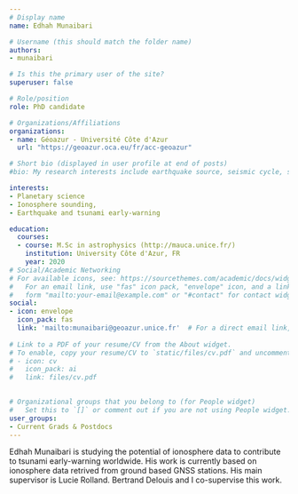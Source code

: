 ```yaml
---
# Display name
name: Edhah Munaibari

# Username (this should match the folder name)
authors:
- munaibari

# Is this the primary user of the site?
superuser: false 

# Role/position
role: PhD candidate

# Organizations/Affiliations
organizations:
- name: Géoazur - Université Côte d'Azur
  url: "https://geoazur.oca.eu/fr/acc-geoazur"

# Short bio (displayed in user profile at end of posts)
#bio: My research interests include earthquake source, seismic cycle, seafloor metrology

interests:
- Planetary science
- Ionosphere sounding,
- Earthquake and tsunami early-warning

education:
  courses:
  - course: M.Sc in astrophysics (http://mauca.unice.fr/)
    institution: University Côte d'Azur, FR
    year: 2020
# Social/Academic Networking
# For available icons, see: https://sourcethemes.com/academic/docs/widgets/#icons
#   For an email link, use "fas" icon pack, "envelope" icon, and a link in the
#   form "mailto:your-email@example.com" or "#contact" for contact widget.
social:
- icon: envelope
  icon_pack: fas
  link: 'mailto:munaibari@geoazur.unice.fr'  # For a direct email link, use "mailto:test@example.org".
  
# Link to a PDF of your resume/CV from the About widget.
# To enable, copy your resume/CV to `static/files/cv.pdf` and uncomment the lines below.  
# - icon: cv
#   icon_pack: ai
#   link: files/cv.pdf

  
# Organizational groups that you belong to (for People widget)
#   Set this to `[]` or comment out if you are not using People widget.  
user_groups:
- Current Grads & Postdocs
---
```


Edhah Munaibari is studying the potential of ionosphere data to contribute to tsunami early-warning worldwide. His work is currently based on ionosphere data retrived from ground based GNSS stations. His main supervisor is Lucie Rolland. Bertrand Delouis and I co-supervise this work.
